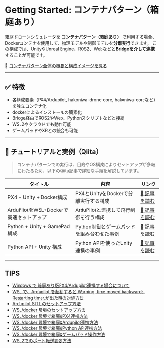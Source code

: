 # Getting Started: コンテナパターン（箱庭あり）

箱庭ドローンシミュレータを **コンテナパターン（箱庭あり）** で利用する場合、Dockerコンテナを使用して、物理モデルや制御モデルを**分離実行**できます。
この構成では、UnityやUnreal Engine、ROS2、Webなどと**Bridgeを介して連携**することが可能です。


📘 [コンテナパターン全体の概要と構成イメージを見る](/docs/architecture/overview.md) 

---

## ✅ 特徴

* 各構成要素（PX4/Ardupilot, hakoniwa-drone-core, hakoniwa-coreなど）を独立コンテナ化
* dockerによるインストールの簡素化
* Bridge経由でROS2やWeb、Pythonスクリプトなどと接続
* WSL2やクラウドでも動作可能
* ゲームパッドやXRとの統合も可能

---

## 🧰 チュートリアルと実例（Qiita）

> コンテナパターンでの実行は、目的やOS構成によりセットアップが多岐にわたるため、以下のQiita記事で詳細な手順を解説しています。

| タイトル                          | 内容                        | リンク                                                                   |
| ----------------------------- | ------------------------- | --------------------------------------------------------------------- |
| PX4 + Unity + Docker構成        | PX4とUnityをDockerで分離実行する構成 | [📘 記事を読む](https://qiita.com/kanetugu2018/items/d4a21b590950774c6cf8) |
| ArduPilotをWSL+Dockerで高速セットアップ | ArduPilotと連携して飛行制御を行う構成   | [📘 記事を読む](https://qiita.com/kanetugu2018/items/59e3b657c402691bff54) |
| Python + Unity + GamePad構成    | Python制御とゲームパッドを組み合わせた事例  | [📘 記事を読む](https://qiita.com/kanetugu2018/items/24d66fc9ac189feca952) |
| Python API + Unity 構成       | Python APIを使ったUnity連携の事例        | [📘 記事を読む](https://qiita.com/kanetugu2018/items/d9763ceb4e527b50c7e2) |
---

## TIPS

- [Windows で 箱庭あり版PX4/Ardupilot連携する場合について](/docs/tips/wsl/hakoniwa-wsl.md)
- [WSL で、Ardupilot を起動すると Warning, time moved backwards. Restarting timer.が出た時の対処方法](/docs/tips/wsl/warning-timer.md)
- [Ardupilot SITL のセットアップ方法](/docs/tips/wsl/ardupilot-setup.md)
- [WSL/docker 環境のセットアップ方法](/docs/tips/wsl/docker-setup.md)
- [WSL/docker 環境で箱庭&PX4連携方法](/docs/tips/wsl/docker-px4.md)
- [WSL/docker 環境で箱庭&Ardupilot連携方法](/docs/tips/wsl/docker-ardupilot.md)
- [WSL/docker 環境で箱庭&Python API連携方法](/docs/tips/wsl/docker-python-api.md)
- [WSL/docker 環境で箱庭&ゲームパッド操作方法](/docs/tips/wsl/docker-gamepad.md)
- [WSL2でのポート転送設定方法](/docs/tips/wsl/wsl-portforward.md)

